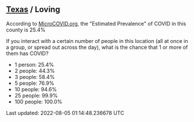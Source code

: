 
## [Texas](/united-states/texas) / Loving

According to [MicroCOVID.org](http://microcovid.org),
the "Estimated Prevalence" of COVID in this county is 25.4%

If you interact with a certain number of people in this location
(all at once in a group, or spread out across the day), what is the chance that
1 or more of them has COVID?

- 1 person: 25.4%
- 2 people: 44.3%
- 3 people: 58.4%
- 5 people: 76.9%
- 10 people: 94.6%
- 25 people: 99.9%
- 100 people: 100.0%

Last updated: 2022-08-05 01:14:48.236678 UTC
